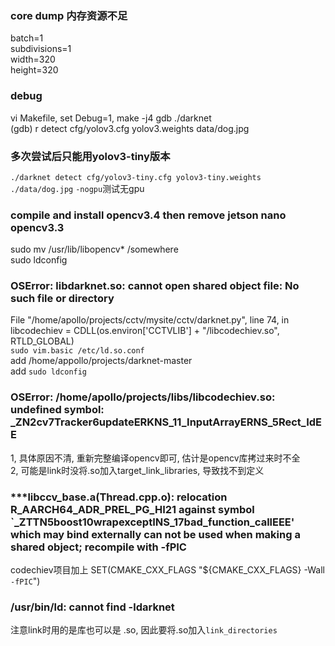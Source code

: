### core dump 内存资源不足  
batch=1  
subdivisions=1  
width=320  
height=320  

### debug  
vi Makefile, set Debug=1, make -j4
gdb ./darknet  
(gdb) r detect cfg/yolov3.cfg yolov3.weights data/dog.jpg  

### 多次尝试后只能用yolov3-tiny版本  
``./darknet detect cfg/yolov3-tiny.cfg yolov3-tiny.weights ./data/dog.jpg``
``-nogpu``测试无gpu

### compile and install opencv3.4 then remove jetson nano opencv3.3  
sudo mv /usr/lib/libopencv* /somewhere  
sudo ldconfig  

### OSError: libdarknet.so: cannot open shared object file: No such file or directory  
File "/home/apollo/projects/cctv/mysite/cctv/darknet.py", line 74, in <module>  
    libcodechiev = CDLL(os.environ['CCTVLIB'] + "/libcodechiev.so", RTLD_GLOBAL)  
``sudo vim.basic /etc/ld.so.conf``  
add /home/appollo/projects/darknet-master  
add 
``sudo ldconfig``  

### OSError: /home/apollo/projects/libs/libcodechiev.so: undefined symbol: _ZN2cv7Tracker6updateERKNS_11_InputArrayERNS_5Rect_IdEE  
1, 具体原因不清, 重新完整编译opencv即可, 估计是opencv库拷过来时不全  
2, 可能是link时没将.so加入target_link_libraries, 导致找不到定义

### ***libccv_base.a(Thread.cpp.o): relocation R_AARCH64_ADR_PREL_PG_HI21 against symbol `_ZTTN5boost10wrapexceptINS_17bad_function_callEEE' which may bind externally can not be used when making a shared object; recompile with -fPIC  
codechiev项目加上 SET(CMAKE_CXX_FLAGS  "${CMAKE_CXX_FLAGS} -Wall ``-fPIC``")  

### /usr/bin/ld: cannot find -ldarknet
注意link时用的是库也可以是 .so, 因此要将.so加入``link_directories``   
